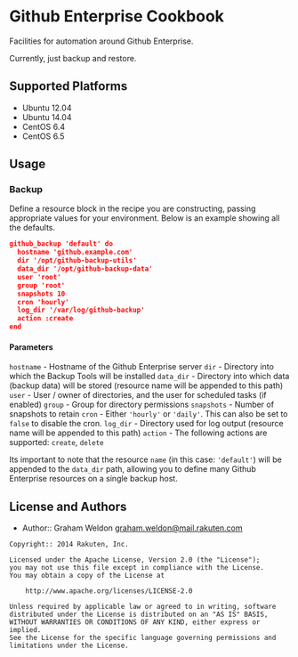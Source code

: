 # Github Enterprise Cookbook

Facilities for automation around Github Enterprise.

Currently, just backup and restore.

## Supported Platforms

* Ubuntu 12.04
* Ubuntu 14.04
* CentOS 6.4
* CentOS 6.5

## Usage

### Backup

Define a resource block in the recipe you are constructing, passing appropriate values for your environment. Below is an example showing all the defaults.

```json
github_backup 'default' do
  hostname 'github.example.com'
  dir '/opt/github-backup-utils'
  data_dir '/opt/github-backup-data'
  user 'root'
  group 'root'
  snapshots 10
  cron 'hourly'
  log_dir '/var/log/github-backup'
  action :create
end
```

#### Parameters

`hostname` - Hostname of the Github Enterprise server
`dir` - Directory into which the Backup Tools will be installed
`data_dir` - Directory into which data (backup data) will be stored (resource name will be appended to this path)
`user` - User / owner of directories, and the user for scheduled tasks (if enabled)
`group` - Group for directory permissions
`snapshots` - Number of snapshots to retain
`cron` - Either `'hourly'` or `'daily'`. This can also be set to `false` to disable the cron.
`log_dir` - Directory used for log output (resource name will be appended to this path)
`action` - The following actions are supported: `create`, `delete`

Its important to note that the resource `name` (in this case: `'default'`) will be appended to the `data_dir` path, allowing you to define many Github Enterprise resources on a single backup host.

## License and Authors

- Author:: Graham Weldon <graham.weldon@mail.rakuten.com>

```text
Copyright:: 2014 Rakuten, Inc.

Licensed under the Apache License, Version 2.0 (the "License");
you may not use this file except in compliance with the License.
You may obtain a copy of the License at

    http://www.apache.org/licenses/LICENSE-2.0

Unless required by applicable law or agreed to in writing, software
distributed under the License is distributed on an "AS IS" BASIS,
WITHOUT WARRANTIES OR CONDITIONS OF ANY KIND, either express or implied.
See the License for the specific language governing permissions and
limitations under the License.
```
